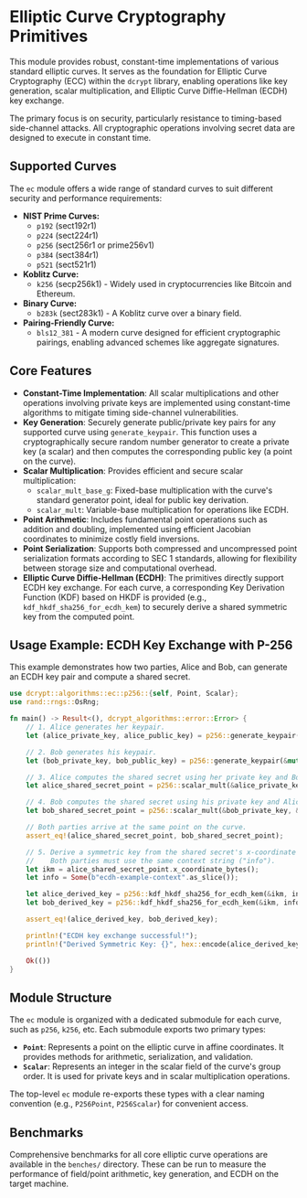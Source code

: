 # Elliptic Curve Cryptography Primitives

This module provides robust, constant-time implementations of various standard elliptic curves. It serves as the foundation for Elliptic Curve Cryptography (ECC) within the `dcrypt` library, enabling operations like key generation, scalar multiplication, and Elliptic Curve Diffie-Hellman (ECDH) key exchange.

The primary focus is on security, particularly resistance to timing-based side-channel attacks. All cryptographic operations involving secret data are designed to execute in constant time.

## Supported Curves

The `ec` module offers a wide range of standard curves to suit different security and performance requirements:

*   **NIST Prime Curves:**
    *   `p192` (sect192r1)
    *   `p224` (sect224r1)
    *   `p256` (sect256r1 or prime256v1)
    *   `p384` (sect384r1)
    *   `p521` (sect521r1)
*   **Koblitz Curve:**
    *   `k256` (secp256k1) - Widely used in cryptocurrencies like Bitcoin and Ethereum.
*   **Binary Curve:**
    *   `b283k` (sect283k1) - A Koblitz curve over a binary field.
*   **Pairing-Friendly Curve:**
    *   `bls12_381` - A modern curve designed for efficient cryptographic pairings, enabling advanced schemes like aggregate signatures.

## Core Features

*   **Constant-Time Implementation**: All scalar multiplications and other operations involving private keys are implemented using constant-time algorithms to mitigate timing side-channel vulnerabilities.
*   **Key Generation**: Securely generate public/private key pairs for any supported curve using `generate_keypair`. This function uses a cryptographically secure random number generator to create a private key (a scalar) and then computes the corresponding public key (a point on the curve).
*   **Scalar Multiplication**: Provides efficient and secure scalar multiplication:
    *   `scalar_mult_base_g`: Fixed-base multiplication with the curve's standard generator point, ideal for public key derivation.
    *   `scalar_mult`: Variable-base multiplication for operations like ECDH.
*   **Point Arithmetic**: Includes fundamental point operations such as addition and doubling, implemented using efficient Jacobian coordinates to minimize costly field inversions.
*   **Point Serialization**: Supports both compressed and uncompressed point serialization formats according to SEC 1 standards, allowing for flexibility between storage size and computational overhead.
*   **Elliptic Curve Diffie-Hellman (ECDH)**: The primitives directly support ECDH key exchange. For each curve, a corresponding Key Derivation Function (KDF) based on HKDF is provided (e.g., `kdf_hkdf_sha256_for_ecdh_kem`) to securely derive a shared symmetric key from the computed point.

## Usage Example: ECDH Key Exchange with P-256

This example demonstrates how two parties, Alice and Bob, can generate an ECDH key pair and compute a shared secret.

```rust
use dcrypt::algorithms::ec::p256::{self, Point, Scalar};
use rand::rngs::OsRng;

fn main() -> Result<(), dcrypt_algorithms::error::Error> {
    // 1. Alice generates her keypair.
    let (alice_private_key, alice_public_key) = p256::generate_keypair(&mut OsRng)?;

    // 2. Bob generates his keypair.
    let (bob_private_key, bob_public_key) = p256::generate_keypair(&mut OsRng)?;

    // 3. Alice computes the shared secret using her private key and Bob's public key.
    let alice_shared_secret_point = p256::scalar_mult(&alice_private_key, &bob_public_key)?;

    // 4. Bob computes the shared secret using his private key and Alice's public key.
    let bob_shared_secret_point = p256::scalar_mult(&bob_private_key, &alice_public_key)?;

    // Both parties arrive at the same point on the curve.
    assert_eq!(alice_shared_secret_point, bob_shared_secret_point);

    // 5. Derive a symmetric key from the shared secret's x-coordinate using a KDF.
    //    Both parties must use the same context string ("info").
    let ikm = alice_shared_secret_point.x_coordinate_bytes();
    let info = Some(b"ecdh-example-context".as_slice());

    let alice_derived_key = p256::kdf_hkdf_sha256_for_ecdh_kem(&ikm, info)?;
    let bob_derived_key = p256::kdf_hkdf_sha256_for_ecdh_kem(&ikm, info)?;

    assert_eq!(alice_derived_key, bob_derived_key);

    println!("ECDH key exchange successful!");
    println!("Derived Symmetric Key: {}", hex::encode(alice_derived_key));

    Ok(())
}
```

## Module Structure

The `ec` module is organized with a dedicated submodule for each curve, such as `p256`, `k256`, etc. Each submodule exports two primary types:

*   **`Point`**: Represents a point on the elliptic curve in affine coordinates. It provides methods for arithmetic, serialization, and validation.
*   **`Scalar`**: Represents an integer in the scalar field of the curve's group order. It is used for private keys and in scalar multiplication operations.

The top-level `ec` module re-exports these types with a clear naming convention (e.g., `P256Point`, `P256Scalar`) for convenient access.

## Benchmarks

Comprehensive benchmarks for all core elliptic curve operations are available in the `benches/` directory. These can be run to measure the performance of field/point arithmetic, key generation, and ECDH on the target machine.